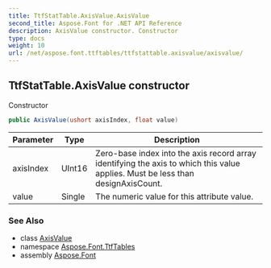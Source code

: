 ```yaml
---
title: TtfStatTable.AxisValue.AxisValue
second_title: Aspose.Font for .NET API Reference
description: AxisValue constructor. Constructor
type: docs
weight: 10
url: /net/aspose.font.ttftables/ttfstattable.axisvalue/axisvalue/
---
```

## TtfStatTable.AxisValue constructor

Constructor

```csharp
public AxisValue(ushort axisIndex, float value)
```

| Parameter | Type | Description |
| --- | --- | --- |
| axisIndex | UInt16 | Zero-base index into the axis record array identifying the axis to which this value applies. Must be less than designAxisCount. |
| value | Single | The numeric value for this attribute value. |

### See Also

* class [AxisValue](../)
* namespace [Aspose.Font.TtfTables](../../ttfstattable.axisvalue/)
* assembly [Aspose.Font](../../../)


